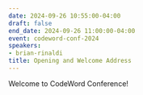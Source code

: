 ```yaml
---
date: 2024-09-26 10:55:00-04:00
draft: false
end_date: 2024-09-26 11:00:00-04:00
event: codeword-conf-2024
speakers:
- brian-rinaldi
title: Opening and Welcome Address
---
```



Welcome to CodeWord Conference!
